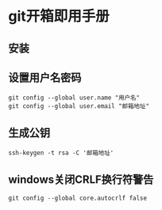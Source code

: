 # git开箱即用手册

## 安装

## 设置用户名密码

```shell
git config --global user.name "用户名"
git config --global user.email "邮箱地址"
```

## 生成公钥

```shell
ssh-keygen -t rsa -C '邮箱地址'
```

## windows关闭CRLF换行符警告

```shell
git config --global core.autocrlf false
```

